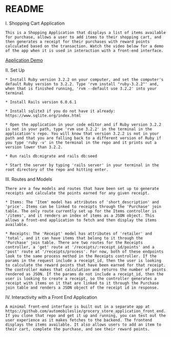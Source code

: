 # README

I. Shopping Cart Application

    This is a Shopping Application that displays a list of items available for purchase, allows a user to add items to their shopping cart, and then generates a receipt for their purchases with reward points calculated based on the transaction. Watch the video below for a demo of the app when it is used in interaction with a front-end interface.

   <a href="https://www.loom.com/share/3f0fb37b5bb64514bccf4316d472f971?sid=f4f83d13-9627-4470-83eb-f5430a6cd417">Application Demo</a>

II. Set Up 

    * Install Ruby version 3.2.2 on your computer, and set the computer's default Ruby version to 3.2.2. Type 'rvm install "ruby-3.2.2"' and, when that is finished running, 'rvm --default use 3.2.2' into your terminal 

    * Install Rails version 6.0.6.1

    * Install sqlite3 if you do not have it already: https://www.sqlite.org/index.html

    * Open the application in your code editor and if Ruby version 3.2.2 is not in your path, type 'rvm use 3.2.2' in the terminal in the application's repo. You will know that version 3.2.2 is not in your path and that you are falling back to a different version of Ruby if you type 'ruby -v' in the terminal in the repo and it prints out a version lower than 3.2.2. 

    * Run rails db:migrate and rails db:seed

    * Start the server by typing 'rails server' in your terminal in the root directory of the repo and hitting enter.

III. Routes and Models

    There are a few models and routes that have been set up to generate receipts and calculate the points earned for any given receipt.

    * Items: The 'Item' model has attributes of 'short_description' and 'price'. Items can be linked to receipts through the 'Purchase' join table. The only route currently set up for the Items controller is '/items', and it renders an index of items as a JSON object. This allows a front-end application to fetch and then display the items available. 

    * Receipts: The 'Receipt' model has attributes of 'retailer' and 'total', and it can have items that belong to it through the 'Purchase' join table. There are two routes for the Receipts controller, a 'get' route at '/receipts/:receipt_id/points' and a 'post' route at '/receipts/process'. For now, both of these endpoints look to the same process method in the Receipts controller. If the params in the request include a receipt_id, then the user is looking to calculate the reward points that have been earned for that receipt. The controller makes that calculation and returns the number of points rendered as JSON. If the params do not include a receipt_id, then the user is looking to create a receipt, so the controller generates a receipt with items on it that are linked to it through the Purchase join table and renders a JSON object of the receipt id in response.

IV. Interactivity with a Front End Application

    A minimal front-end interface is built out in a separate app at https://github.com/automobileslie/grocery_store_application_front_end. If you clone that repo and get it up and running, you can test out the user experience as it makes fetches to the backend. The frontend displays the items available. It also allows users to add an item to their cart, complete the purchase, and see their reward points. 

